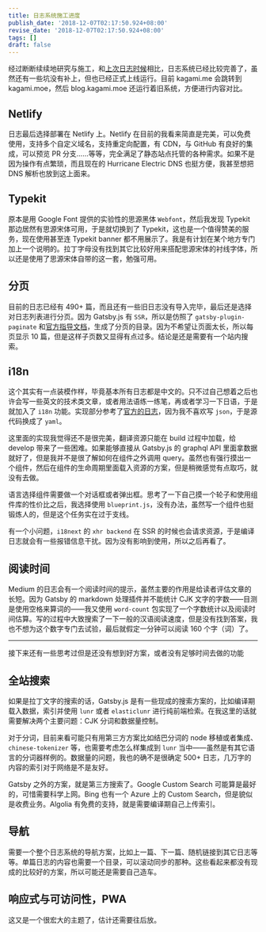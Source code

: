 ```yaml
---
title: 日志系统施工进度
publish_date: '2018-12-07T02:17:50.924+08:00'
revise_date: '2018-12-07T02:17:50.924+08:00'
tags: []
draft: false
---
```


经过断断续续地研究与施工，和[上次日志时候](/blog/2018-11-03-project-kurihara/)相比，日志系统已经比较完善了，虽然还有一些坑没有补上，但也已经正式上线运行。目前 kagami.me 会跳转到 kagami.moe，然后 blog.kagami.moe 还运行着旧系统，方便进行内容对比。

## Netlify

日志最后选择部署在 Netlify 上。Netlify 在目前的我看来简直是完美，可以免费使用，支持多个自定义域名，支持重定向配置，有 CDN，与 GitHub 有良好的集成，可以预览 PR 分支……等等，完全满足了静态站点托管的各种需求。如果不是因为操作有点繁琐，而且现在的 Hurricane Electric DNS 也挺方便，我甚至想把 DNS 解析也放到这上面来。

## Typekit

原本是用 Google Font 提供的实验性的思源黑体 `Webfont`，然后我发现 Typekit 那边居然有思源宋体可用，于是就切换到了 Typekit，这也是一个值得赞美的服务，现在使用甚至连 Typekit banner 都不用展示了。我是有计划在某个地方专门加上一个说明的。拉丁字母没有找到其它比较好用来搭配思源宋体的衬线字体，所以还是使用了思源宋体自带的这一套，勉强可用。

## 分页

目前的日志已经有 490+ 篇，而且还有一些旧日志没有导入完毕，最后还是选择对日志列表进行分页。因为 Gatsby.js 有 `SSR`，所以是仿照了 `gatsby-plugin-paginate` 和[官方指导文档](https://www.gatsbyjs.org/docs/adding-pagination/)，生成了分页的目录。因为不希望让页面太长，所以每页显示 10 篇，但是这样子页数又显得有点过多。结论是还是需要有一个站内搜索。

## i18n

这个其实有一点装模作样，毕竟基本所有日志都是中文的。只不过自己想着之后也许会写一些英文的技术类文章，或者用法语练一练笔，再或者学习一下日语，于是就加入了 `i18n` 功能。实现部分参考了[官方的日志](https://www.gatsbyjs.org/blog/2017-10-17-building-i18n-with-gatsby/)，因为我不喜欢写 `json`，于是源代码换成了 `yaml`。

这里面的实现我觉得还不是很完美，翻译资源只能在 build 过程中加载，给 develop 带来了一些困难。如果能够直接从 Gatsby.js 的 graphql API 里面拿数据就好了，但是我并不是很了解如何在组件之外调用 query。虽然也有强行摸出一个组件，然后在组件的生命周期里面载入资源的方案，但是稍微感觉有点取巧，就没有去做。

语言选择组件需要做一个对话框或者弹出框。思考了一下自己摸一个轮子和使用组件库的性价比之后，我选择使用 `blueprint.js`，没有办法，虽然写一个组件也挺锻炼人的，但是这个任务实在过于支线。

有一个小问题，`i18next` 的 `xhr backend` 在 SSR 的时候也会请求资源，于是编译日志就会有一些报错信息干扰。因为没有影响到使用，所以之后再看了。

## 阅读时间

Medium 的日志会有一个阅读时间的提示，虽然主要的作用是给读者评估文章的长短。因为 Gatsby 的 markdown 处理插件并不能统计 CJK 文字的字数——目测是使用空格来算词的——我又使用 `word-count` 包实现了一个字数统计以及阅读时间估算。写的过程中大致搜索了一下一般的汉语阅读速度，但是没有找到答案，我也不想为这个数字专门去试验，最后就假定一分钟可以阅读 160 个字（词）了。

---

接下来还有一些思考过但是还没有想到好方案，或者没有足够时间去做的功能

## 全站搜索

如果是拉丁文字的搜索的话，Gatsby.js 是有一些现成的搜索方案的，比如编译期载入数据，索引并使用 `lunr` 或者 `elasticlunr` 进行纯前端检索。在我这里的话就需要解决两个主要问题：CJK 分词和数据量控制。

对于分词，目前来看可能只有用第三方方案比如结巴分词的 node 移植或者集成、`chinese-tokenizer` 等，也需要考虑怎么样集成到 `lunr` 当中——虽然是有其它语言的分词器样例的。数据量的问题，我也的确不是很确定 500+ 日志，几万字的内容的索引对于网络是不是友好。

Gatsby 之外的方案，就是第三方搜索了。Google Custom Search 可能算是最好的，可惜需要科学上网。Bing 也有一个 Azure 上的 Custom Search，但是貌似是收费业务。Algolia 有免费的支持，就是需要编译期自己上传索引。

## 导航

需要一个整个日志系统的导航方案，比如上一篇、下一篇、随机链接到其它日志等等。单篇日志的内容也需要一个目录，可以滚动同步的那种。这些看起来都没有现成的比较好的方案，所以可能还是需要自己造车。

## 响应式与可访问性，PWA

这又是一个很宏大的主题了，估计还需要往后放。
